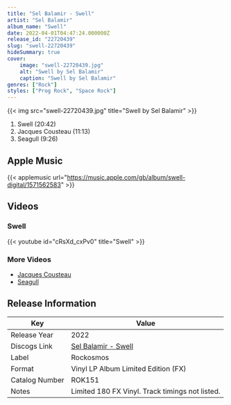 ```yaml
---
title: "Sel Balamir - Swell"
artist: "Sel Balamir"
album_name: "Swell"
date: 2022-04-01T04:47:24.000000Z
release_id: "22720439"
slug: "swell-22720439"
hideSummary: true
cover:
    image: "swell-22720439.jpg"
    alt: "Swell by Sel Balamir"
    caption: "Swell by Sel Balamir"
genres: ["Rock"]
styles: ["Prog Rock", "Space Rock"]
---
```


{{< img src="swell-22720439.jpg" title="Swell by Sel Balamir" >}}

<!-- section break -->

1. Swell (20:42)
2. Jacques Cousteau (11:13)
3. Seagull (9:26)

<!-- section break -->




## Apple Music
{{< applemusic url="https://music.apple.com/gb/album/swell-digital/1571562583" >}}





## Videos
### Swell
{{< youtube id="cRsXd_cxPv0" title="Swell" >}}<br>

### More Videos

- [Jacques Cousteau](https://www.youtube.com/watch?v=LA9q6wtDltA)
- [Seagull](https://www.youtube.com/watch?v=mOC6_K_pzfc)


## Release Information
|  Key           | Value                                                |
| ---------------| ---------------------------------------------------- |
| Release Year   | 2022                                   |
| Discogs Link   | [Sel Balamir - Swell](https://www.discogs.com/release/22720439-Sel-Balamir-Swell) |
| Label          | Rockosmos |
| Format         | Vinyl LP Album Limited Edition (FX) |
| Catalog Number | ROK151 |
| Notes | Limited 180 FX Vinyl. Track timings not listed. |